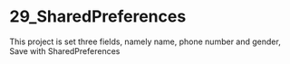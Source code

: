 # 29_SharedPreferences
This project is set three fields, namely name, phone number and gender, Save with SharedPreferences
